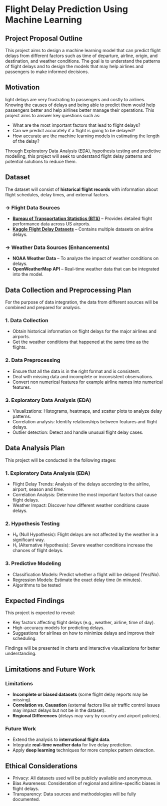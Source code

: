 # Flight Delay Prediction Using Machine Learning

## Project Proposal Outline
This project aims to design a machine learning model that can predict flight delays from different factors such as time of departure, airline, origin, and destination, and weather conditions. The goal is to understand the patterns of flight delays and to design the models that may help airlines and passengers to make informed decisions. 

## Motivation
light delays are very frustrating to passengers and costly to airlines. Knowing the causes of delays and being able to predict them would help passengers better and help airlines better manage their operations. This project aims to answer key questions such as:
- What are the most important factors that lead to flight delays?
- Can we predict accurately if a flight is going to be delayed?
- How accurate are the machine learning models in estimating the length of the delay?

Through Exploratory Data Analysis (EDA), hypothesis testing and predictive modelling, this project will seek to understand flight delay patterns and potential solutions to reduce them.

## Dataset
The dataset will consist of **historical flight records** with information about flight schedules, delay times, and external factors.

### -> Flight Data Sources
- **[Bureau of Transportation Statistics (BTS)](https://www.transtats.bts.gov/)** – Provides detailed flight performance data across US airports.
- **[Kaggle Flight Delay Datasets](https://www.kaggle.com/)** – Contains multiple datasets on airline delays.

### -> Weather Data Sources (Enhancements)
- **NOAA Weather Data** – To analyze the impact of weather conditions on delays.
- **OpenWeatherMap API** – Real-time weather data that can be integrated into the model.

## Data Collection and Preprocessing Plan
For the purpose of data integration, the data from different sources will be combined and prepared for analysis.

### 1. Data Collection
- Obtain historical information on flight delays for the major airlines and airports.
- Get the weather conditions that happened at the same time as the flights.

### 2. Data Preprocessing
- Ensure that all the data is in the right format and is consistent. 
- Deal with missing data and incomplete or inconsistent observations.
- Convert non numerical features for example airline names into numerical features.

### 3. Exploratory Data Analysis (EDA)
- Visualizations: Histograms, heatmaps, and scatter plots to analyze delay patterns.
- Correlation analysis: Identify relationships between features and flight delays.
- Outlier detection: Detect and handle unusual flight delay cases.

## Data Analysis Plan
This project will be conducted in the following stages:

### 1. Exploratory Data Analysis (EDA)
- Flight Delay Trends:  Analysis of the delays according to the airline, airport, season and time.
- Correlation Analysis: Determine the most important factors that cause flight delays.
- Weather Impact: Discover how different weather conditions cause delays.

### 2. Hypothesis Testing
- H₀ (Null Hypothesis): Flight delays are not affected by the weather in a significant way.
- H₁ (Alternative Hypothesis): Severe weather conditions increase the chances of flight delays.

### 3. Predictive Modeling
- Classification Models: Predict whether a flight will be delayed (Yes/No).
- Regression Models: Estimate the exact delay time (in minutes).
- Algorithms to be tested
 

## Expected Findings
This project is expected to reveal:
- Key factors affecting flight delays (e.g., weather, airline, time of day).  
- High-accuracy models for predicting delays.  
- Suggestions for airlines on how to minimize delays and improve their scheduling.
  
Findings will be presented in charts and interactive visualizations for better understanding.

## Limitations and Future Work
### Limitations
- **Incomplete or biased datasets** (some flight delay reports may be missing).
- **Correlation vs. Causation** (external factors like air traffic control issues may impact delays but not be in the dataset).
- **Regional Differences** (delays may vary by country and airport policies).

### Future Work
- Extend the analysis to **international flight data**.
- Integrate **real-time weather data** for live delay prediction.
- Apply **deep learning** techniques for more complex pattern detection.

## Ethical Considerations
- Privacy: All datasets used will be publicly available and anonymous.
- Bias Awareness: Consideration of regional and airline-specific biases in flight delays.
- Transparency: Data sources and methodologies will be fully documented.
